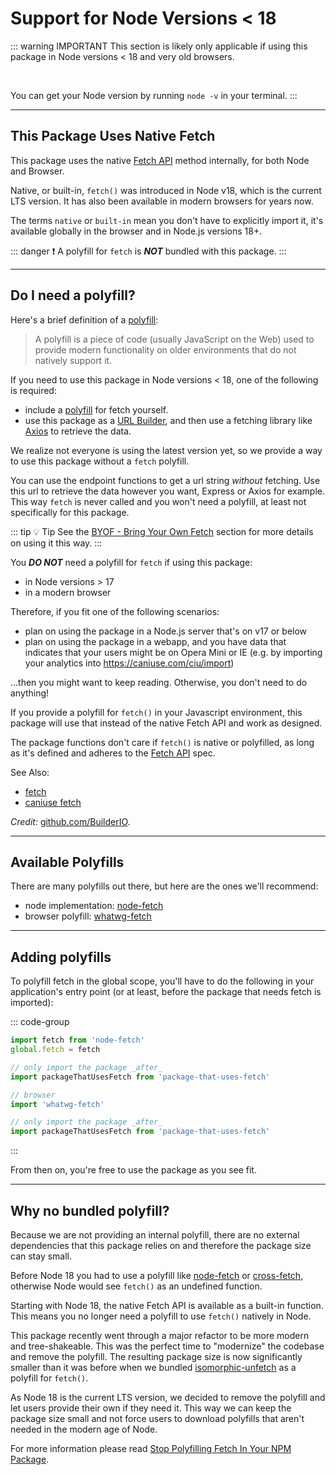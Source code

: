 # Support for Node Versions < 18

::: warning IMPORTANT
This section is likely only applicable if using this package in Node versions < 18 and very
old browsers.

<br />

You can get your Node version by running `node -v` in your terminal.
:::

---

## This Package Uses Native Fetch

This package uses the native [Fetch API](https://developer.mozilla.org/en-US/docs/Web/API/Fetch_API)
method internally, for both Node and Browser.

Native, or built-in, `fetch()` was introduced in Node v18, which is the current LTS version.
It has also been available in modern browsers for years now.

The terms `native` or `built-in` mean you don't have to explicitly import it, it's available
globally in the browser and in Node.js versions 18+.

::: danger :exclamation: A polyfill for `fetch` is **_NOT_** bundled with this package.
:::

---

## Do I need a polyfill?

Here's a brief definition of a
[polyfill](https://developer.mozilla.org/en-US/docs/Glossary/Polyfill):

> A polyfill is a piece of code (usually JavaScript on the Web) used to provide modern functionality
> on older environments that do not natively support it.

If you need to use this package in Node versions < 18, one of the following is required:

- include a [polyfill](#available-polyfills) for fetch yourself.
- use this package as a
  [URL Builder](../guide/bring-your-own-fetch.md#alternate-use-of-this-package), and then use a
  fetching library like [Axios](https://www.npmjs.com/package/axios) to retrieve the data.

We realize not everyone is using the latest version yet, so we provide a way to use this package
without a `fetch` polyfill.

You can use the endpoint functions to get a url string _without_ fetching. Use this url to
retrieve the data however you want, Express or Axios for example. This way `fetch` is never called
and you won't need a polyfill, at least not specifically for this package.

::: tip :bulb: Tip
See the [BYOF - Bring Your Own Fetch](../guide/bring-your-own-fetch.md) section for more
details on using it this way.
:::

You _**DO NOT**_ need a polyfill for `fetch` if using this package:

- in Node versions > 17
- in a modern browser

Therefore, if you fit one of the following scenarios:

- plan on using the package in a Node.js server that's on v17 or below
- plan on using the package in a webapp, and you have data that indicates that your users might be
  on Opera Mini or IE (e.g. by importing your analytics into https://caniuse.com/ciu/import)

...then you might want to keep reading. Otherwise, you don't need to do anything!

If you provide a polyfill for `fetch()` in your Javascript environment, this package will use that
instead of the native Fetch API and work as designed.

The package functions don't care if `fetch()` is native or polyfilled, as long as it's defined and
adheres to the [Fetch API](https://developer.mozilla.org/en-US/docs/Web/API/Fetch_API) spec.

See Also:

- [fetch](https://developer.mozilla.org/en-US/docs/Web/API/Fetch_API)
- [caniuse fetch](https://caniuse.com/?search=fetch)

_Credit:_ [github.com/BuilderIO](https://github.com/BuilderIO/this-package-uses-fetch).

---

## Available Polyfills

There are many polyfills out there, but here are the ones we'll recommend:

- node implementation: [node-fetch](https://github.com/bitinn/node-fetch)
- browser polyfill: [whatwg-fetch](https://github.com/github/fetch)

---

## Adding polyfills

To polyfill fetch in the global scope, you'll have to do the following in your application's entry
point (or at least, before the package that needs fetch is imported):

::: code-group

```ts [Server]
import fetch from 'node-fetch'
global.fetch = fetch

// only import the package _after_
import packageThatUsesFetch from 'package-that-uses-fetch'
```

```ts [Browser]
// browser
import 'whatwg-fetch'

// only import the package _after_
import packageThatUsesFetch from 'package-that-uses-fetch'
```

:::

From then on, you're free to use the package as you see fit.

---

## Why no bundled polyfill?

Because we are not providing an internal polyfill, there are no external dependencies that this
package relies on and therefore the package size can stay small.

Before Node 18 you had to use a polyfill like [node-fetch](https://www.npmjs.com/package/node-fetch)
or [cross-fetch](https://www.npmjs.com/package/cross-fetch), otherwise Node would see `fetch()` as
an undefined function.

Starting with Node 18, the native Fetch API is available as a built-in function. This means you no
longer need a polyfill to use `fetch()` natively in Node.

This package recently went through a major refactor to be more modern and tree-shakeable. This was
the perfect time to "modernize" the codebase and remove the polyfill. The resulting package size is
now significantly smaller than it was before when we bundled
[isomorphic-unfetch](https://www.npmjs.com/package/isomorphic-unfetch) as a polyfill for `fetch()`.

As Node 18 is the current LTS version, we decided to remove the polyfill and let users provide their
own if they need it. This way we can keep the package size small and not force users to download
polyfills that aren't needed in the modern age of Node.

For more information please read
[Stop Polyfilling Fetch In Your NPM Package](https://www.builder.io/blog/stop-polyfilling-fetch-in-your-npm-package).

